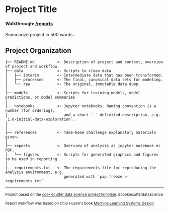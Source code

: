 Project Title
==============================

#### Walkthrough: [/reports](reports)


Summarize project in 500 words...


Project Organization
------------

    ├── README.md          <- Description of project and context, overview of project and workflow.
    ├── data               <- Scripts to clean data
    │   ├── interim        <- Intermediate data that has been transformed.
    │   ├── processed      <- The final, canonical data sets for modeling.
    │   └── raw            <- The original, immutable data dump.
    │
    ├── models             <- Scripts for training models, model predictions, or model summaries
    │
    ├── notebooks          <- Jupyter notebooks. Naming convention is a number (for ordering),
    │                         and a short `-` delimited description, e.g. `1.0-initial-data-exploration`.
    │                         
    │
    ├── references         <- Take-home challenge explanatory materials given.
    │
    ├── reports            <- Overview of analysis as jupyter notebook or PDF.
    │   └── figures        <- Scripts for generated graphics and figures to be used in reporting
    │
    |__ requirements.txt   <- The requirements file for reproducing the analysis environment, e.g.
                              generated with `pip freeze > requirements.txt`
    

--------

<p><small>Project based on the <a target="_blank" href="https://drivendata.github.io/cookiecutter-data-science/">cookiecutter data science project template</a>. #cookiecutterdatascience</small></p>

<p><small>Report workflow was based on Chip Huyen's book <a target="_blank" href="https://github.com/chiphuyen/machine-learning-systems-design"> Machine Learning Systems Design </a> </small></p>
